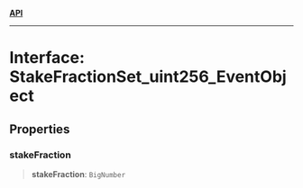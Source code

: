 [**API**](../../../README.md)

***

# Interface: StakeFractionSet\_uint256\_EventObject

## Properties

### stakeFraction

> **stakeFraction**: `BigNumber`
